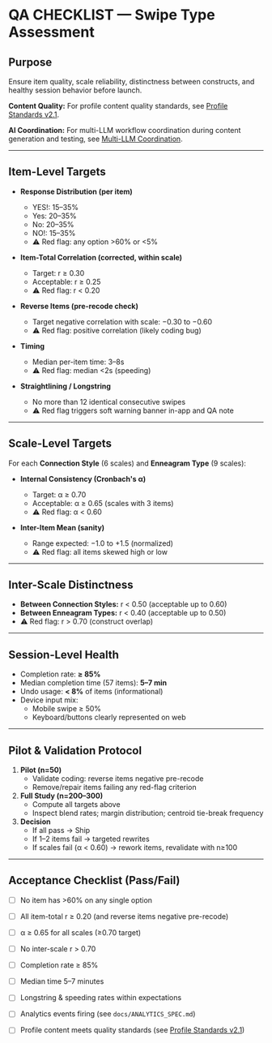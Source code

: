 # QA CHECKLIST — Swipe Type Assessment

## Purpose
Ensure item quality, scale reliability, distinctness between constructs, and healthy session behavior before launch.

**Content Quality:** For profile content quality standards, see [Profile Standards v2.1](PROFILE_STANDARDS_V2.1.md).

**AI Coordination:** For multi-LLM workflow coordination during content generation and testing, see [Multi-LLM Coordination](MULTI_LLM_COORDINATION.md).

---

## Item-Level Targets
- **Response Distribution (per item)**
  - YES!: 15–35%
  - Yes: 20–35%
  - No:  20–35%
  - NO!: 15–35%
  - ⚠️ Red flag: any option >60% or <5%

- **Item-Total Correlation (corrected, within scale)**
  - Target: r ≥ 0.30
  - Acceptable: r ≥ 0.25
  - ⚠️ Red flag: r < 0.20

- **Reverse Items (pre-recode check)**
  - Target negative correlation with scale: −0.30 to −0.60
  - ⚠️ Red flag: positive correlation (likely coding bug)

- **Timing**
  - Median per-item time: 3–8s
  - ⚠️ Red flag: median <2s (speeding)

- **Straightlining / Longstring**
  - No more than 12 identical consecutive swipes
  - ⚠️ Red flag triggers soft warning banner in-app and QA note

---

## Scale-Level Targets
For each **Connection Style** (6 scales) and **Enneagram Type** (9 scales):

- **Internal Consistency (Cronbach's α)**
  - Target: α ≥ 0.70
  - Acceptable: α ≥ 0.65 (scales with 3 items)
  - ⚠️ Red flag: α < 0.60

- **Inter-Item Mean (sanity)**
  - Range expected: −1.0 to +1.5 (normalized)
  - ⚠️ Red flag: all items skewed high or low

---

## Inter-Scale Distinctness
- **Between Connection Styles:** r < 0.50 (acceptable up to 0.60)
- **Between Enneagram Types:** r < 0.40 (acceptable up to 0.50)
- ⚠️ Red flag: r > 0.70 (construct overlap)

---

## Session-Level Health
- Completion rate: **≥ 85%**
- Median completion time (57 items): **5–7 min**
- Undo usage: **< 8%** of items (informational)
- Device input mix:
  - Mobile swipe ≥ 50%
  - Keyboard/buttons clearly represented on web

---

## Pilot & Validation Protocol
1. **Pilot (n=50)**
   - Validate coding: reverse items negative pre-recode
   - Remove/repair items failing any red-flag criterion
2. **Full Study (n=200–300)**
   - Compute all targets above
   - Inspect blend rates; margin distribution; centroid tie-break frequency
3. **Decision**
   - If all pass → Ship
   - If 1–2 items fail → targeted rewrites
   - If scales fail (α < 0.60) → rework items, revalidate with n≥100

---

## Acceptance Checklist (Pass/Fail)
- [ ] No item has >60% on any single option
- [ ] All item-total r ≥ 0.20 (and reverse items negative pre-recode)
- [ ] α ≥ 0.65 for all scales (≥0.70 target)
- [ ] No inter-scale r > 0.70
- [ ] Completion rate ≥ 85%
- [ ] Median time 5–7 minutes
- [ ] Longstring & speeding rates within expectations
- [ ] Analytics events firing (see `docs/ANALYTICS_SPEC.md`)
- [ ] Profile content meets quality standards (see [Profile Standards v2.1](PROFILE_STANDARDS_V2.1.md))

